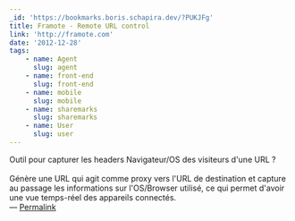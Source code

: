 ```yaml
---
_id: 'https://bookmarks.boris.schapira.dev/?PUKJFg'
title: Framote - Remote URL control
link: 'http://framote.com'
date: '2012-12-28'
tags:
    - name: Agent
      slug: agent
    - name: front-end
      slug: front-end
    - name: mobile
      slug: mobile
    - name: sharemarks
      slug: sharemarks
    - name: User
      slug: user
---
```


Outil pour capturer les headers Navigateur/OS des visiteurs d'une URL ?<br />
<br /> Génère une URL qui agit comme proxy vers l'URL de destination et capture
au passage les informations sur l'OS/Browser utilisé, ce qui permet d'avoir une
vue temps-réel des appareils connectés. <br>&#8212;
<a href="https://bookmarks.boris.schapira.dev/?PUKJFg" title="Permalink">Permalink</a>
